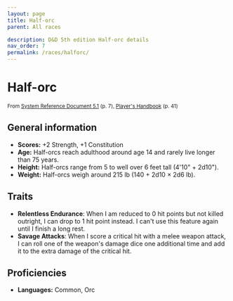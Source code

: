 ```yaml
---
layout: page
title: Half-orc
parent: All races

description: D&D 5th edition Half-orc details
nav_order: 7
permalink: /races/halforc/
---
```


# Half-orc

<small>From <a target="_blank" href="https://media.wizards.com/2016/downloads/DND/SRD-OGL_V5.1.pdf">System Reference Document 5.1</a> (p. 7), <a target="_blank" href="https://dnd.wizards.com/products/tabletop-games/rpg-products/rpg_playershandbook">Player's Handbook</a> (p. 41)</small>


## General information

- **Scores:** +2 Strength, +1 Constitution
- **Age:** Half-orcs reach adulthood around age 14 and rarely live longer than 75 years.
- **Height:** Half-orcs range from 5 to well over 6 feet tall (4'10" + 2d10").
- **Weight:** Half-orcs weigh around 215 lb (140 + 2d10 × 2d6 lb).

## Traits

- **Relentless Endurance**: When I am reduced to 0 hit points but not killed outright, I can drop to 1 hit point instead. I can't use this feature again until I finish a long rest.
- **Savage Attacks**: When I score a critical hit with a melee weapon attack, I can roll one of the weapon's damage dice one additional time and add it to the extra damage of the critical hit.

## Proficiencies

- **Languages:** Common, Orc
